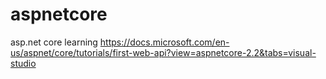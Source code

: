 # aspnetcore
asp.net core learning
https://docs.microsoft.com/en-us/aspnet/core/tutorials/first-web-api?view=aspnetcore-2.2&tabs=visual-studio
